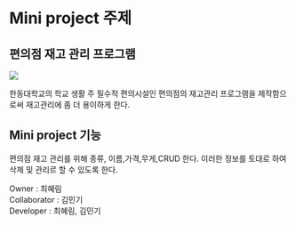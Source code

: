 Mini project 주제
=================
편의점 재고 관리 프로그램
-------------------

![](<https://wassupkorea1218.files.wordpress.com/2018/04/ed8eb8ec9d98eca090-eba19ceab3a0.png?w=488>)

한동대학교의 학교 생활 주 필수적 편의시설인 편의점의 재고관리 프로그램을 제작함으로써 재고관리에 좀 더 용이하게 한다. 

Mini project 기능
-----------------
편의점 재고 관리를 위해 종류, 이름,가격,무게,CRUD 한다.
이러한 정보를 토대로 하여 삭제 및 관리르 할 수 있도록 한다. 

Owner : 최혜림 <br>
Collaborator : 김민기 <br>
Developer : 최혜림, 김민기 <br>

